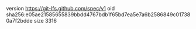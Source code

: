 version https://git-lfs.github.com/spec/v1
oid sha256:e05ae21585655839bbdd4767bdb1f65bd7ea5e7a6b2586849c017380a7f2bdde
size 3316
